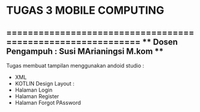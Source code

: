 # TUGAS 3 MOBILE COMPUTING
============================================================
** Dosen Pengampuh  : Susi MArianingsi M.kom **
--------------------------------------------------------------
Tugas membuat tampilan menggunakan andoid studio :
 * XML
 * KOTLIN
Design Layout :
 * Halaman Login
 * Halaman Register
 * Halaman Forgot PAssword



